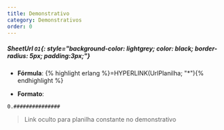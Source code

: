 ```yaml
---
title: Demonstrativo
category: Demonstrativos
order: 0
---
```


##### **SheetUrl** `O1`{: style="background-color: lightgrey; color: black; border-radius: 5px; padding:3px;"}
+ **Fórmula**:
{% highlight erlang %}=HYPERLINK(UrlPlanilha; "*"){% endhighlight %}

+ **Formato**:
~~~
0.###############
~~~


> Link oculto para planilha constante no demonstrativo